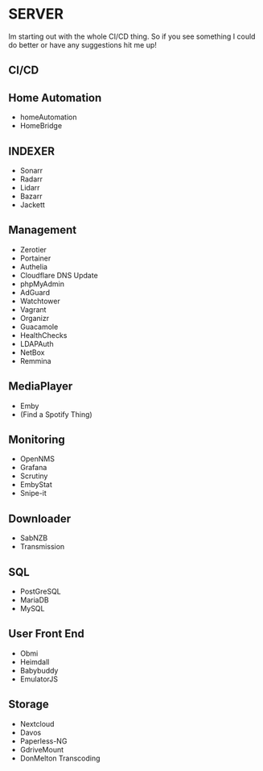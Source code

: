 # SERVER
Im starting out with the whole CI/CD thing. So if you see something I could do better or have any suggestions hit me up!


## CI/CD

## Home Automation
- homeAutomation
- HomeBridge

## INDEXER
- Sonarr
- Radarr
- Lidarr
- Bazarr
- Jackett

## Management
- Zerotier
- Portainer
- Authelia
- Cloudflare DNS Update
- phpMyAdmin
- AdGuard
- Watchtower
- Vagrant
- Organizr
- Guacamole
- HealthChecks
- LDAPAuth
- NetBox
- Remmina

## MediaPlayer
- Emby
- (Find a Spotify Thing)

## Monitoring
- OpenNMS
- Grafana
- Scrutiny
- EmbyStat
- Snipe-it

## Downloader
- SabNZB
- Transmission

## SQL
- PostGreSQL
- MariaDB
- MySQL

## User Front End
- Obmi
- Heimdall
- Babybuddy
- EmulatorJS

## Storage
- Nextcloud
- Davos
- Paperless-NG
- GdriveMount
- DonMelton Transcoding

